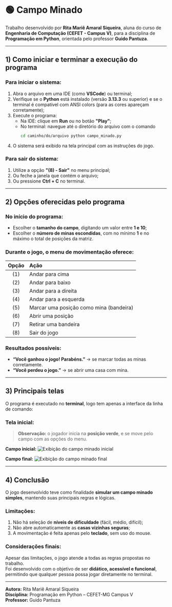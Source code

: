 # 🟢 Campo Minado

Trabalho desenvolvido por **Rita Mariê Amaral Siqueira**, aluna do curso de **Engenharia de Computação (CEFET - Campus V)**, para a disciplina de **Programação em Python**, orientada pelo professor **Guido Pantuza**.

---

## 1) Como iniciar e terminar a execução do programa

### Para iniciar o sistema:
1. Abra o arquivo em uma IDE (como **VSCode**) ou terminal;
2. Verifique se o **Python** está instalado (versão **3.13.3** ou superior) e se o terminal é compatível com ANSI colors (para as cores apareçam corretamente);
3. Execute o programa:
   - Na IDE: clique em **Run** ou no botão **"Play"**;
   - No terminal: navegue até o diretório do arquivo com o comando  
     ```bash
     cd caminho/do/arquivo python campo_minado.py
     ```
4. O sistema será exibido na tela principal com as instruções do jogo.

### Para sair do sistema:
1. Utilize a opção **"(8) - Sair"** no menu principal;
2. Ou feche a janela que contém o arquivo;
3. Ou pressione **Ctrl + C** no terminal.

---

## 2) Opções oferecidas pelo programa

### No início do programa:
- Escolher o **tamanho do campo**, digitando um valor entre **1 e 10**;
- Escolher o **número de minas escondidas**, com no mínimo **1** e no máximo o total de posições da matriz.

### Durante o jogo, o menu de movimentação oferece:
| Opção | Ação |
|:------:|:-----|
| (1) | Andar para cima |
| (2) | Andar para baixo |
| (3) | Andar para a direita |
| (4) | Andar para a esquerda |
| (5) | Marcar uma posição como mina (bandeira) |
| (6) | Abrir uma posição |
| (7) | Retirar uma bandeira |
| (8) | Sair do jogo |

### Resultados possíveis:
- **“Você ganhou o jogo! Parabéns.”** → se marcar todas as minas corretamente.  
- **“Você perdeu o jogo.”** → se abrir uma casa com mina.

---

##  3) Principais telas

O programa é executado no **terminal**, logo tem apenas a interface da linha de comando:

### Tela inicial:

> **Observação:** o jogador inicia na **posição verde**, e se move pelo campo com as opções do menu.

**Campo inicial:**
![Exibição do campo minado inicial](assets/screenshot.png)

**Campo final:**
![Exibição do campo minado final](assets/screenshot.png)

---

##  4) Conclusão

O jogo desenvolvido teve como finalidade **simular um campo minado simples**, mantendo suas principais regras e lógicas.

### Limitações:
1. Não há seleção de **níveis de dificuldade** (fácil, médio, difícil);
2. Não abre automaticamente as **casas vizinhas seguras**;
3. A movimentação é feita apenas pelo **teclado**, sem uso do mouse.

### Considerações finais:
Apesar das limitações, o jogo atende a todas as regras propostas no trabalho.  
Foi desenvolvido com o objetivo de ser **didático, acessível e funcional**, permitindo que qualquer pessoa possa jogar diretamente no terminal.

---

**Autora:** Rita Mariê Amaral Siqueira  
**Disciplina:** Programação em Python – CEFET-MG Campus V  
**Professor:** Guido Pantuza  

